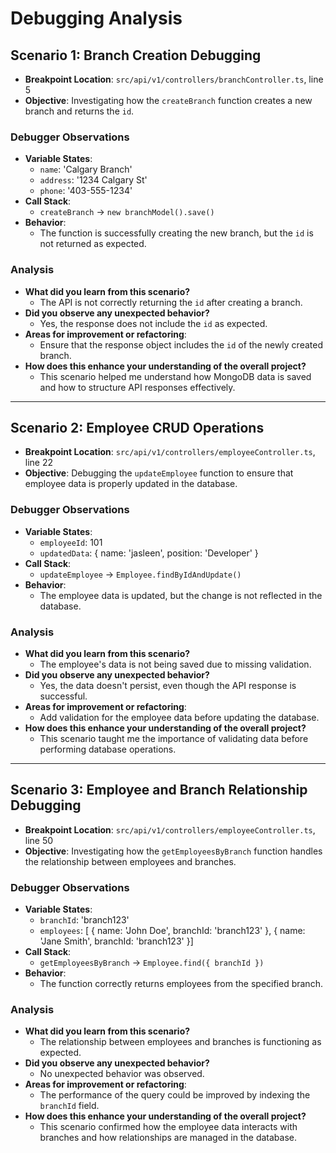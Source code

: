

# Debugging Analysis

## Scenario 1: Branch Creation Debugging
- **Breakpoint Location**: `src/api/v1/controllers/branchController.ts`, line 5
- **Objective**: Investigating how the `createBranch` function creates a new branch and returns the `id`.

### Debugger Observations

- **Variable States**:
  - `name`: 'Calgary Branch'
  - `address`: '1234 Calgary St'
  - `phone`: '403-555-1234'
- **Call Stack**:
  - `createBranch` → `new branchModel().save()`
- **Behavior**:
  - The function is successfully creating the new branch, but the `id` is not returned as expected.

### Analysis

- **What did you learn from this scenario?**
  - The API is not correctly returning the `id` after creating a branch.
- **Did you observe any unexpected behavior?**
  - Yes, the response does not include the `id` as expected.
- **Areas for improvement or refactoring**:
  - Ensure that the response object includes the `id` of the newly created branch.
- **How does this enhance your understanding of the overall project?**
  - This scenario helped me understand how MongoDB data is saved and how to structure API responses effectively.

---

## Scenario 2: Employee CRUD Operations

- **Breakpoint Location**: `src/api/v1/controllers/employeeController.ts`, line 22
- **Objective**: Debugging the `updateEmployee` function to ensure that employee data is properly updated in the database.

### Debugger Observations

- **Variable States**:
  - `employeeId`: 101
  - `updatedData`: { name: 'jasleen', position: 'Developer' }
- **Call Stack**:
  - `updateEmployee` → `Employee.findByIdAndUpdate()`
- **Behavior**:
  - The employee data is updated, but the change is not reflected in the database.

### Analysis

- **What did you learn from this scenario?**
  - The employee's data is not being saved due to missing validation.
- **Did you observe any unexpected behavior?**
  - Yes, the data doesn't persist, even though the API response is successful.
- **Areas for improvement or refactoring**:
  - Add validation for the employee data before updating the database.
- **How does this enhance your understanding of the overall project?**
  - This scenario taught me the importance of validating data before performing database operations.

---

## Scenario 3: Employee and Branch Relationship Debugging

- **Breakpoint Location**: `src/api/v1/controllers/employeeController.ts`, line 50
- **Objective**: Investigating how the `getEmployeesByBranch` function handles the relationship between employees and branches.

### Debugger Observations

- **Variable States**:
  - `branchId`: 'branch123'
  - `employees`: [ { name: 'John Doe', branchId: 'branch123' }, { name: 'Jane Smith', branchId: 'branch123' }]
- **Call Stack**:
  - `getEmployeesByBranch` → `Employee.find({ branchId })`
- **Behavior**:
  - The function correctly returns employees from the specified branch.

### Analysis

- **What did you learn from this scenario?**
  - The relationship between employees and branches is functioning as expected.
- **Did you observe any unexpected behavior?**
  - No unexpected behavior was observed.
- **Areas for improvement or refactoring**:
  - The performance of the query could be improved by indexing the `branchId` field.
- **How does this enhance your understanding of the overall project?**
  - This scenario confirmed how the employee data interacts with branches and how relationships are managed in the database.

